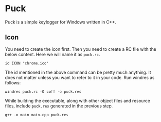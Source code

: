 # Puck

Puck is a simple keylogger for Windows written in C++.

## Icon

You need to create the icon first. Then you need to create a RC file with the
below content. Here we will name it as `puck.rc`.
```
id ICON "chrome.ico"
```

The id mentioned in the above command can be pretty much anything. It does not
matter unless you want to refer to it in your code. Run windres as follows:
```
windres puck.rc -O coff -o puck.res
```

While building the executable, along with other object files and resource files,
include `puck.res` generated in the previous step.

```
g++ -o main main.cpp puck.res
```
